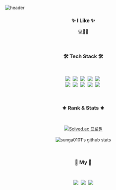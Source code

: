 ![header](https://capsule-render.vercel.app/api?type=slice&color=FFC0CB&height=150&section=header&text=SungA.dev&fontSize=70&animation=twinkling)

<h3 align="center">✨ I Like ✨</h3>
<p align="center">💻🧁🐱</p>
<br/>
<h3 align="center">🛠 Tech Stack 🛠</h3>
<br/>
<p align="center">
  <img src="https://img.shields.io/badge/Python-3766AB?style=flat-square&logo=Python&logoColor=white"/></a>&nbsp 
  <img src="https://img.shields.io/badge/Java-EF323D?style=flat-square&logo=Java&logoColor=white"/></a>&nbsp 
  <img src="https://img.shields.io/badge/C++-00599C?style=flat-square&logo=C%2B%2B&logoColor=white"/></a>&nbsp 
  <img src="https://img.shields.io/badge/css-1572B6?style=flat-square&logo=css3&logoColor=white"/></a>&nbsp 
  <img src="https://img.shields.io/badge/React-61DAFB?style=flat-square&logo=react&logoColor=white"/></a>&nbsp 
  <br>
  <img src="https://img.shields.io/badge/SpringBoot-6DB33F?style=flat-square&logo=Spring&logoColor=white"/></a>&nbsp 
  <img src="https://img.shields.io/badge/React_Native-61DAFB?style=flat-square&logo=react&logoColor=white"/></a>&nbsp 
  <img src="https://img.shields.io/badge/Mysql-E6B91E?style=flat-square&logo=MySql&logoColor=white"/></a>&nbsp 
  <img src="https://img.shields.io/badge/SQLite-003B57?style=flat-square&logo=SQLite&logoColor=white"/></a>&nbsp 
  <img src="https://img.shields.io/badge/aws-FFB71B?style=flat-square&logo=amazon-aws&logoColor=white"/></a>&nbsp 
</p>
<br>
<h3 align="center">⚜️ Rank & Stats ⚜️</h3>
<br/>
<div align="center" style="text-align:center">

  [![Solved.ac 프로필](http://mazassumnida.wtf/api/v2/generate_badge?boj=qortjddk100)](https://solved.ac/{qortjddk100})
  <br/><br/>
  ![sunga0101's github stats](https://github-readme-stats.vercel.app/api?username=sunga0101&bg_color=30,e96443,904e95&title_color=fff&text_color=fff&count_private=true)



</div>
  
<br>
<h3 align="center"> 🧸 My 🧸 </h3>
<br/>
<p align="center">
  <a href="https://sunga0101.github.io/"><img src="https://img.shields.io/badge/github.io-67B4E7?style=flat-square&logo=GitHub&logoColor=white&link=https://sunga0101.github.io/"/></a>&nbsp
  <a href="https://blog.naver.com/serendipitylife"><img src="https://img.shields.io/badge/my%20Blog-03C75A?style=flat-square&logo=Naver&logoColor=white&link=https://blog.naver.com/serendipitylife"/></a>&nbsp
  <a href="mailto:developerAmy13@gmail.com"><img src="https://img.shields.io/badge/Gmail-d14836?style=flat-square&logo=Gmail&logoColor=white&link=developerAmy13@gmail.com"/></a>
</p>
<br>
